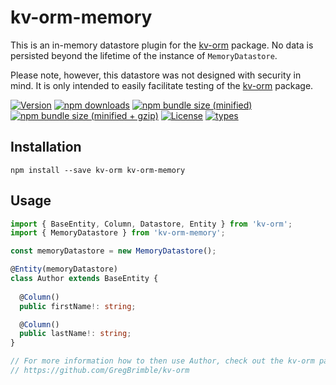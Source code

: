 # kv-orm-memory
This is an in-memory datastore plugin for the [kv-orm] package. No data is persisted beyond the lifetime of the instance of `MemoryDatastore`.

Please note, however, this datastore was not designed with security in mind. It is only intended to easily facilitate testing of the [kv-orm] package. 

[![Version](https://img.shields.io/npm/v/kv-orm-memory.svg?logo=npm)](https://www.npmjs.com/package/kv-orm-memory)
[![npm downloads](https://img.shields.io/npm/dt/kv-orm-memory.svg?logo=npm)](https://www.npmjs.com/package/kv-orm-memory)
[![npm bundle size (minified)](https://img.shields.io/bundlephobia/min/kv-orm-memory.svg?logo=npm)](https://www.npmjs.com/package/kv-orm-memory)
[![npm bundle size (minified + gzip)](https://img.shields.io/bundlephobia/minzip/kv-orm-memory.svg?logo=npm)](https://www.npmjs.com/package/kv-orm-memory)
[![License](https://img.shields.io/npm/l/kv-orm-memory.svg)](./LICENSE)
[![types](https://img.shields.io/npm/types/kv-orm-memory.svg)](https://www.typescriptlang.org/)

## Installation
`npm install --save kv-orm kv-orm-memory`

## Usage
```typescript
import { BaseEntity, Column, Datastore, Entity } from 'kv-orm';
import { MemoryDatastore } from 'kv-orm-memory';

const memoryDatastore = new MemoryDatastore();

@Entity(memoryDatastore)
class Author extends BaseEntity {
  
  @Column()
  public firstName!: string;

  @Column()
  public lastName!: string;
}

// For more information how to then use Author, check out the kv-orm package:
// https://github.com/GregBrimble/kv-orm
```

[kv-orm]: https://github.com/GregBrimble/kv-orm
